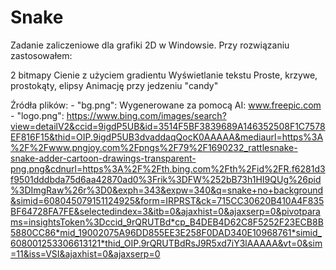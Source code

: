# Snake
Zadanie zaliczeniowe dla grafiki 2D w Windowsie. Przy rozwiązaniu zastosowałem:

2 bitmapy
Cienie z użyciem gradientu
Wyświetlanie tekstu
Proste, krzywe, prostokąty, elipsy
Animację przy jedzeniu "candy"

Źródła plików:
    - "bg.png":   Wygenerowane za pomocą AI: www.freepic.com
    - "logo.png": https://www.bing.com/images/search?view=detailV2&ccid=9igdP5UB&id=3514F5BF3839689A146352508F1C7578EF816F15&thid=OIP.9igdP5UB3dvaddaqQocK0AAAAA&mediaurl=https%3A%2F%2Fwww.pngjoy.com%2Fpngs%2F79%2F1690232_rattlesnake-snake-adder-cartoon-drawings-transparent-png.png&cdnurl=https%3A%2F%2Fth.bing.com%2Fth%2Fid%2FR.f6281d3f9501dddbda75d6aa42870ad0%3Frik%3DFW%252bB73h1HI9QUg%26pid%3DImgRaw%26r%3D0&exph=343&expw=340&q=snake+no+background&simid=608045079151124925&form=IRPRST&ck=715CC30620B410A4F835BF64728FA7FE&selectedindex=3&itb=0&ajaxhist=0&ajaxserp=0&pivotparams=insightsToken%3Dccid_9rQRUTBd*cp_B4DEB4D62C8F5252F23ECB8B5880CC86*mid_19002075A96DD855EE3E258F0DAD340E10968761*simid_608001253306613121*thid_OIP.9rQRUTBdRsJ9R5xd7iY3lAAAAA&vt=0&sim=11&iss=VSI&ajaxhist=0&ajaxserp=0
